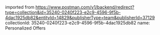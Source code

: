imported from https://www.postman.com/v1/backend/redirect?type=collection&id=35240-0240f223-e2c9-4596-9f5b-4dac1925db82&entityId=14829&publisherType=team&publisherId=37129
collectionId: 35240-0240f223-e2c9-4596-9f5b-4dac1925db82
name: Personalized Offers